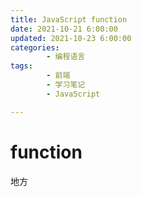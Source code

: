 ```yaml
---
title: JavaScript function
date: 2021-10-21 6:00:00
updated: 2021-10-23 6:00:00
categories:
        - 编程语言
tags:
        - 前端
        - 学习笔记
        - JavaScript

---
```


# function

地方